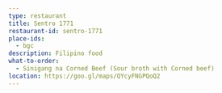 ```yaml
---
type: restaurant
title: Sentro 1771 
restaurant-id: sentro-1771 
place-ids:
  - bgc 
description: Filipino food
what-to-order:
  - Sinigang na Corned Beef (Sour broth with Corned beef)
location: https://goo.gl/maps/QYcyFNGPQoQ2
---
```

